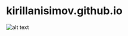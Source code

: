 # kirillanisimov.github.io

![alt text](https://cdn.discordapp.com/attachments/533008407154786340/683103471402352683/kirill.jpeg)
